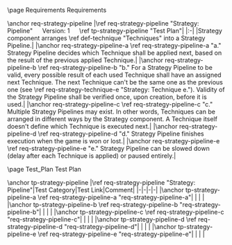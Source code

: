 \page Requirements Requirements

\anchor req-strategy-pipeline
|\ref req-strategy-pipeline "Strategy: Pipeline" &emsp; Version: 1 &emsp; \ref tp-strategy-pipeline "Test Plan"|
|:-|
|Strategy component arranges \ref def-technique "Techniques" into a Strategy Pipeline.|
|\anchor req-strategy-pipeline-a \ref req-strategy-pipeline-a "a." Strategy Pipeline decides which Technique shall be applied next, based on the result of the previous applied Technique.|
|\anchor req-strategy-pipeline-b \ref req-strategy-pipeline-b "b." For a Strategy Pipeline to be valid, every possible result of each used Technique shall have an assigned next Technique. The next Technique can't be the same one as the previous one (see \ref req-strategy-technique-e "Strategy: Technique e."). Validity of the Strategy Pipeline shall be verified once, upon creation, before it is used.|
|\anchor req-strategy-pipeline-c \ref req-strategy-pipeline-c "c." Multiple Strategy Pipelines may exist. In other words, Techniques can be arranged in different ways by the Strategy component. A Technique itself doesn't define which Technique is executed next.|
|\anchor req-strategy-pipeline-d \ref req-strategy-pipeline-d "d." Strategy Pipeline finishes execution when the game is won or lost.|
|\anchor req-strategy-pipeline-e \ref req-strategy-pipeline-e "e." Strategy Pipeline can be slowed down (delay after each Technique is applied) or paused entirely.|


\page Test_Plan Test Plan

\anchor tp-strategy-pipeline
|\ref req-strategy-pipeline "Strategy: Pipeline"|Test Category|Test Link|Comment|
|-|-|-|-|
|\anchor tp-strategy-pipeline-a \ref req-strategy-pipeline-a "req-strategy-pipeline-a"| | | |
|\anchor tp-strategy-pipeline-b \ref req-strategy-pipeline-b "req-strategy-pipeline-b"| | | |
|\anchor tp-strategy-pipeline-c \ref req-strategy-pipeline-c "req-strategy-pipeline-c"| | | |
|\anchor tp-strategy-pipeline-d \ref req-strategy-pipeline-d "req-strategy-pipeline-d"| | | |
|\anchor tp-strategy-pipeline-e \ref req-strategy-pipeline-e "req-strategy-pipeline-e"| | | |
